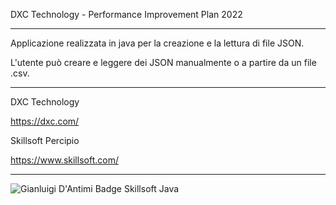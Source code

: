 DXC Technology - Performance Improvement Plan 2022

-----

Applicazione realizzata in java per la creazione e la lettura di file JSON.

L'utente può creare e leggere dei JSON manualmente o a partire da un file .csv.

-----

DXC Technology

https://dxc.com/

Skillsoft Percipio

https://www.skillsoft.com/

-----

![Gianluigi D'Antimi Badge Skillsoft Java](https://github.com/glg-23/DXC-PIP_java-json/blob/main/Gianluigi%20D'Antimi%20Badge%20Skillsoft%20Java.jpg)
